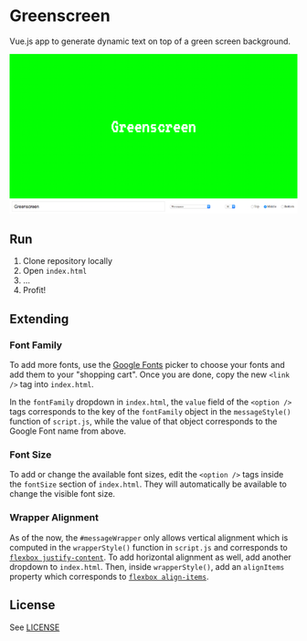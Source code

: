 # Greenscreen
Vue.js app to generate dynamic text on top of a green screen background.

<img src="screenshot.png" width="800" />

## Run
1. Clone repository locally
2. Open `index.html`
3. ...
4. Profit!

## Extending

### Font Family
To add more fonts, use the [Google Fonts](https://fonts.google.com/?category=Sans+Serif&selection.family=Droid+Serif|Open+Sans|VT323) picker to choose your fonts and add them to your "shopping cart". Once you are done, copy the new `<link />` tag into `index.html`.

In the `fontFamily` dropdown in `index.html`, the `value` field of the `<option />` tags corresponds to the key of the `fontFamily` object in the `messageStyle()` function of `script.js`, while the value of that object corresponds to the Google Font name from above.

### Font Size
To add or change the available font sizes, edit the `<option />` tags inside the `fontSize` section of `index.html`. They will automatically be available to change the visible font size.

### Wrapper Alignment
As of the now, the `#messageWrapper` only allows vertical alignment which is computed in the `wrapperStyle()` function in `script.js` and corresponds to [`flexbox justify-content`](https://developer.mozilla.org/en-US/docs/Web/CSS/justify-content). To add horizontal alignment as well, add another dropdown to `index.html`. Then, inside `wrapperStyle()`, add an `alignItems` property which corresponds to [`flexbox align-items`](https://developer.mozilla.org/en-US/docs/Web/CSS/align-items).

## License
See [LICENSE](LICENSE)
